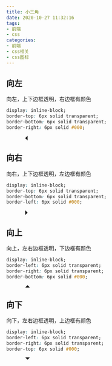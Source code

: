 ```yaml
---
title: 小三角
date: 2020-10-27 11:32:16
tags:
- 前端
- css
categories:
- 前端
- css相关
- css图标
---
```


## 向左
向左，上下边框透明，右边框有颜色
```css
display: inline-block;
border-top: 6px solid transparent;
border-bottom: 6px solid transparent;
border-right: 6px solid #000;
```
<span class="to-left"></span> <!-- more -->

## 向右
向右，上下边框透明，左边框有颜色
```css
display: inline-block;
border-top: 6px solid transparent;
border-bottom: 6px solid transparent;
border-left: 6px solid #000;
```
<span class="to-right"></span>

## 向上
向上，左右边框透明，下边框有颜色
```css
display: inline-block;
border-left: 6px solid transparent;
border-right: 6px solid transparent;
border-bottom: 6px solid #000;
```
<span class="to-top"></span>

## 向下
向下，左右边框透明，上边框有颜色
```css
display: inline-block;
border-left: 6px solid transparent;
border-right: 6px solid transparent;
border-top: 6px solid #000;
```
<span class="to-bottom"></span>

<style>
.group {
	position: relative;
	width: 300px;
	height: 300px;
	border: 1px solid #000;
}
.group * {
	margin: 0;
	padding: 0;
}

.to-left {
	margin-left: 50px;
	display: inline-block;
	border-top: 6px solid transparent;
	border-bottom: 6px solid transparent;
	border-right: 6px solid #000;
}
.to-right {
	margin-left: 50px;
	display: inline-block;
	border-top: 6px solid transparent;
	border-bottom: 6px solid transparent;
	border-left: 6px solid #000;
}
.to-top {
	margin-left: 50px;
	display: inline-block;
	border-left: 6px solid transparent;
	border-right: 6px solid transparent;
	border-bottom: 6px solid #000;
}
.to-bottom {
	margin-left: 50px;
	display: inline-block;
	border-left: 6px solid transparent;
	border-right: 6px solid transparent;
	border-top: 6px solid #000;
}

</style>
